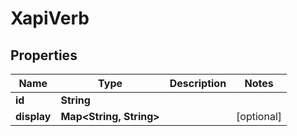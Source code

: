 
# XapiVerb

## Properties
Name | Type | Description | Notes
------------ | ------------- | ------------- | -------------
**id** | **String** |  | 
**display** | **Map&lt;String, String&gt;** |  |  [optional]



